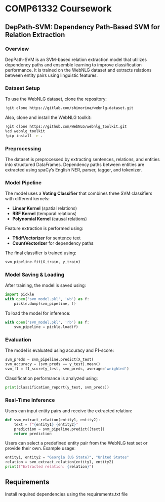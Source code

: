 # COMP61332 Coursework

## DepPath-SVM: Dependency Path-Based SVM for Relation Extraction

### Overview

DepPath-SVM is an SVM-based relation extraction model that utilizes dependency paths and ensemble learning to improve classification performance. It is trained on the WebNLG dataset and extracts relations between entity pairs using linguistic features.

### Dataset Setup

To use the WebNLG dataset, clone the repository:

```bash
!git clone https://gitlab.com/shimorina/webnlg-dataset.git
```

Also, clone and install the WebNLG toolkit:

```bash
!git clone https://github.com/WebNLG/webnlg_toolkit.git
%cd webnlg_toolkit
!pip install -e .
```

### Preprocessing

The dataset is preprocessed by extracting sentences, relations, and entities into structured DataFrames. Dependency paths between entities are extracted using spaCy’s English NER, parser, tagger, and tokenizer.

### Model Pipeline

The model uses a **Voting Classifier** that combines three SVM classifiers with different kernels:

- **Linear Kernel** (spatial relations)
- **RBF Kernel** (temporal relations)
- **Polynomial Kernel** (causal relations)

Feature extraction is performed using:

- **TfidfVectorizer** for sentence text
- **CountVectorizer** for dependency paths

The final classifier is trained using:

```python
svm_pipeline.fit(X_train, y_train)
```

### Model Saving & Loading

After training, the model is saved using:

```python
import pickle
with open('svm_model.pkl', 'wb') as f:
    pickle.dump(svm_pipeline, f)
```

To load the model for inference:

```python
with open('svm_model.pkl', 'rb') as f:
    svm_pipeline = pickle.load(f)
```

### Evaluation

The model is evaluated using accuracy and F1-score:

```python
svm_preds = svm_pipeline.predict(X_test)
svm_accuracy = (svm_preds == y_test).mean()
svm_f1 = f1_score(y_test, svm_preds, average='weighted')
```

Classification performance is analyzed using:

```python
print(classification_report(y_test, svm_preds))
```

### Real-Time Inference

Users can input entity pairs and receive the extracted relation:

```python
def svm_extract_relation(entity1, entity2):
    text = f"{entity1} {entity2}"
    prediction = svm_pipeline.predict([text])
    return prediction
```

Users can select a predefined entity pair from the WebNLG test set or provide their own. Example usage:

```python
entity1, entity2 = "Georgia (US State)", "United States"
relation = svm_extract_relation(entity1, entity2)
print(f"Extracted relation: {relation}")
```

## Requirements

Install required dependencies using the requirements.txt file

